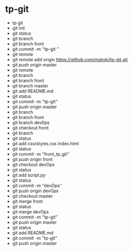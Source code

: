 # tp-git
* tp git
* git init
* git status
* git branch
* git branch front
* git commit -m ‘’tp-git ‘’
* git remote
* git remote add origin https://github.com/matvki/tp-git.git
* git push origin master
* git remote
* git branch
* git branch front
* git branch master
* git add README.md
* git status
* git commit -m ‘’tp-git’’
* git push origin master 
* git branch
* git branch front
* git branch dev0ps
* git checkout front
* git branch
* git status
* git add css/styles.css index.html
* git status
* git commit -m ‘’front_tp_git’’
* git push origin front
* git checkout devOps
* git status
* git add script.py
* git status
* git commit -m ‘’devOps’’
* git push origin devOps
* git checkout master 
* git merge front 
* git status
* git merge devOps
* git commit -m ‘’tp-git’’
* git push origin master
* git status
* git add README.md
* git commit -m "tp-git"
* git push origin master